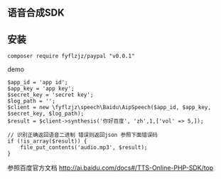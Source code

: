 ## 语音合成SDK

## 安装
```shell
composer require fyflzjz/paypal "v0.0.1"
```



demo

```
$app_id = 'app id';
$app_key = 'app key';
$secret_key = 'secret key';
$log_path = '';
$client = new \fyflzjz\speech\Baidu\AipSpeech($app_id, $app_key, $secret_key, $log_path);
$result = $client->synthesis('你好百度', 'zh',1,['vol' => 5,]);

// 识别正确返回语音二进制 错误则返回json 参照下面错误码
if (!is_array($result)) {
	file_put_contents('audio.mp3', $result);
}
```





参照百度官方文档
http://ai.baidu.com/docs#/TTS-Online-PHP-SDK/top